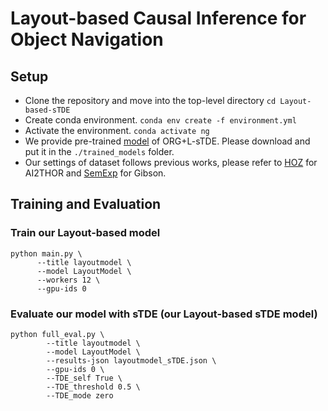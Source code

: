 # Layout-based Causal Inference for Object Navigation

## Setup
- Clone the repository and move into the top-level directory `cd Layout-based-sTDE`
- Create conda environment. `conda env create -f environment.yml`
- Activate the environment. `conda activate ng`
- We provide pre-trained [model](https://drive.google.com/file/d/1RekmCexyY_1IpI__F8FHFlP5n0Al73EX/view?usp=sharing) of ORG+L-sTDE. Please download and put it in the `./trained_models` folder.
- Our settings of dataset follows previous works, please refer to [HOZ](https://github.com/sx-zhang/HOZ.git) for AI2THOR and [SemExp](https://github.com/devendrachaplot/Object-Goal-Navigation.git) for Gibson.  
## Training and Evaluation
### Train our Layout-based model 
```shell
python main.py \
      --title layoutmodel \
      --model LayoutModel \
      --workers 12 \
      --gpu-ids 0
```
### Evaluate our model with sTDE (our Layout-based sTDE model) 
```shell
python full_eval.py \
        --title layoutmodel \
        --model LayoutModel \
        --results-json layoutmodel_sTDE.json \
        --gpu-ids 0 \
        --TDE_self True \
        --TDE_threshold 0.5 \
        --TDE_mode zero
```
